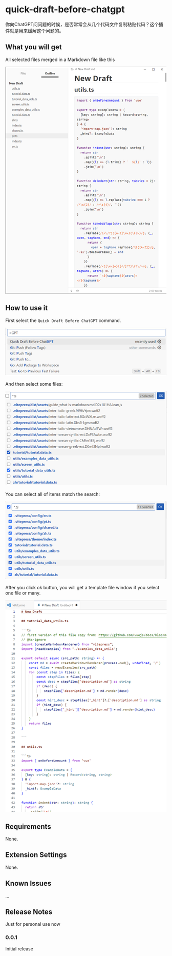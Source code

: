 # quick-draft-before-chatgpt

你向ChatGPT问问题的时候，是否常常会从几个代码文件复制粘贴代码？这个插件就是用来缓解这个问题的。

## What you will get

All selected files merged in a Markdown file like this

![All ts files merged in a Markdown file like this](assets/all%20ts%20files%20merged%20in%20a%20tmp%20markdown.png)

## How to use it

First select the `Quick Draft Before ChatGPT` command.

![Select the Command](assets/select%20this%20command.png)

And then select some files:

![Select some files](assets/search%20and%20select%20files.png)

You can select all of items match the search:

![Select all ts files](assets/search%20and%20select%20all%20ts%20files%20in%20projects.png)

After you click ok button, you will get a template file window if you select one file or many.

![Some ts merged in a markdown file](assets/some%20ts%20files%20merged%20shown%20in%20a%20tmp%20window.png)

## Requirements

None.

## Extension Settings

None.

## Known Issues

...

## Release Notes

Just for personal use now

### 0.0.1

Initial release


